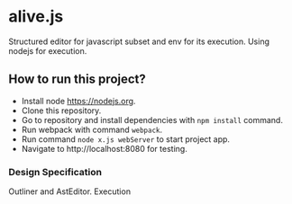 # alive.js

Structured editor for javascript subset and env for its execution.
Using nodejs for execution.

## How to run this project?

* Install node https://nodejs.org.
* Clone this repository.
* Go to repository and install dependencies with `npm install` command.
* Run webpack with command `webpack`.
* Run command `node x.js webServer` to start project app.
* Navigate to http://localhost:8080 for testing.

### Design Specification

Outliner and AstEditor. Execution